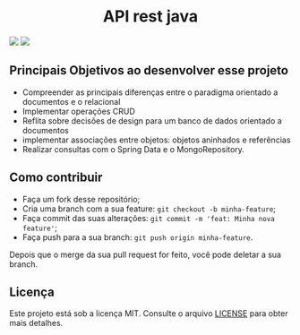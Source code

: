 <h1 align="center">
    API rest java
</h1>

![](https://img.shields.io/static/v1?label=PRs&message=welcome&color=7159c1&labelColor=000000) ![](https://img.shields.io/static/v1?label=license&message=MIT&color=7159c1&labelColor=000000)


## Principais Objetivos ao desenvolver esse projeto

- Compreender as principais diferenças entre o paradigma orientado a documentos e o relacional
- Implementar operações CRUD
- Reflita sobre decisões de design para um banco de dados orientado a documentos
- implementar associações entre objetos: objetos aninhados e referências
- Realizar consultas com o Spring Data e o MongoRepository.

## Como contribuir

- Faça um fork desse repositório;
- Cria uma branch com a sua feature: `git checkout -b minha-feature`;
- Faça commit das suas alterações: `git commit -m 'feat: Minha nova feature'`;
- Faça push para a sua branch: `git push origin minha-feature`.

Depois que o merge da sua pull request for feito, você pode deletar a sua branch.

## Licença

Este projeto está sob a licença MIT. Consulte o arquivo [LICENSE](LICENSE.md) para obter mais detalhes.


